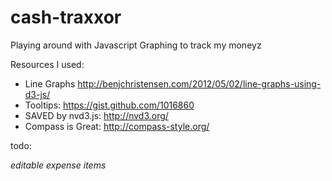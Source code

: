 cash-traxxor
============

Playing around with Javascript Graphing to track my moneyz


Resources I used:
* Line Graphs http://benjchristensen.com/2012/05/02/line-graphs-using-d3-js/
* Tooltips: https://gist.github.com/1016860
* SAVED by nvd3.js: http://nvd3.org/
* Compass is Great: http://compass-style.org/


todo:


*editable expense items*


